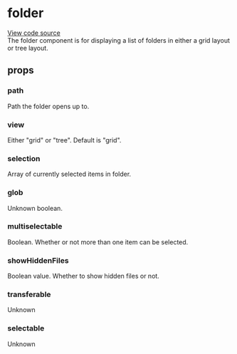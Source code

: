 # folder

[View code source](https://github.com/windows93dotnet/sys42/blob/main/src/42/ui/components/folder.js)  
The folder component is for displaying a list of folders in either a grid layout or tree layout.  

## props
### path
Path the folder opens up to.
### view
Either "grid" or "tree". Default is "grid".
### selection
Array of currently selected items in folder.
### glob
Unknown boolean.
### multiselectable
Boolean. Whether or not more than one item can be selected.
### showHiddenFiles
Boolean value. Whether to show hidden files or not.
### transferable
Unknown
### selectable
Unknown